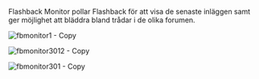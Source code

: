 Flashback Monitor pollar Flashback för att visa de senaste inläggen samt ger möjlighet att bläddra bland trådar i de olika forumen.

![fbmonitor1 - Copy](https://github.com/user-attachments/assets/27dbd605-ff5b-4692-8ee3-3961a721ffd0)

![fbmonitor3012 - Copy](https://github.com/user-attachments/assets/5c0d26e7-ca6e-41c7-98f3-a66e7129cae2)

![fbmonitor301 - Copy](https://github.com/user-attachments/assets/dc0966fd-ef6b-4ea3-a0a8-c8ce0a198c00)
